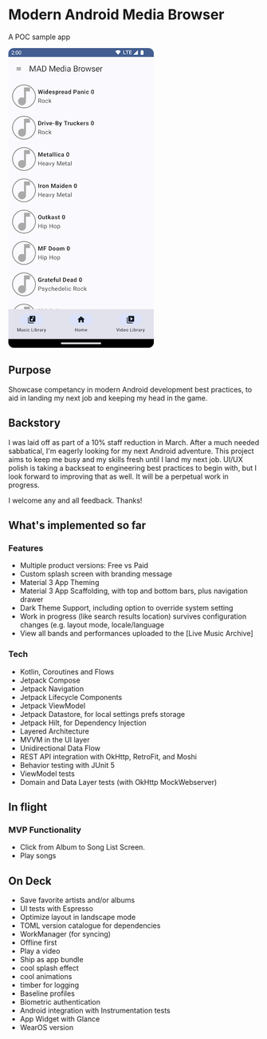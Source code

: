 # Modern Android Media Browser
A POC sample app

![Band List Screen](docs/images/BandListScreenNew.png)

## Purpose
Showcase competancy in modern Android development best practices, to aid in landing my next job and keeping my head in the game.

## Backstory
I was laid off as part of a 10% staff reduction in March. After a much needed sabbatical, I'm eagerly looking for my next Android adventure.
This project aims to keep me busy and my skills fresh until I land my next job. UI/UX polish is taking a backseat to engineering best practices to 
begin with, but I look forward to improving that as well. It will be a perpetual work in progress.

I welcome any and all feedback. Thanks!

## What's implemented so far
### Features
- Multiple product versions: Free vs Paid
- Custom splash screen with branding message
- Material 3 App Theming
- Material 3 App Scaffolding, with top and bottom bars, plus navigation drawer
- Dark Theme Support, including option to override system setting
- Work in progress (like search results location) survives configuration changes (e.g. layout mode, locale/language
- View all bands and performances uploaded to the [Live Music Archive] 

### Tech
- Kotlin, Coroutines and Flows 
- Jetpack Compose
- Jetpack Navigation
- Jetpack Lifecycle Components
- Jetpack ViewModel
- Jetpack Datastore, for local settings prefs storage
- Jetpack Hilt, for Dependency Injection
- Layered Architecture
- MVVM in the UI layer
- Unidirectional Data Flow
- REST API integration with OkHttp, RetroFit, and Moshi
- Behavior testing with JUnit 5
- ViewModel tests
- Domain and Data Layer tests (with OkHttp MockWebserver)


## In flight
### MVP Functionality
- Click from Album to Song List Screen.
- Play songs

## On Deck
- Save favorite artists and/or albums
- UI tests with Espresso
- Optimize layout in landscape mode
- TOML version catalogue for dependencies
- WorkManager (for syncing)
- Offline first
- Play a video
- Ship as app bundle
- cool splash effect
- cool animations
- timber for logging
- Baseline profiles
- Biometric authentication
- Android integration with Instrumentation tests
- App Widget with Glance
- WearOS version
